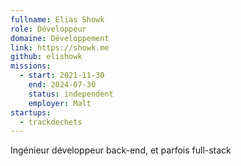 ```yaml
---
fullname: Elias Showk
role: Développeur
domaine: Développement
link: https://showk.me
github: elishowk
missions:
  - start: 2021-11-30
    end: 2024-07-30
    status: independent
    employer: Malt
startups:
  - trackdechets
---
```

Ingénieur développeur back-end, et parfois full-stack
